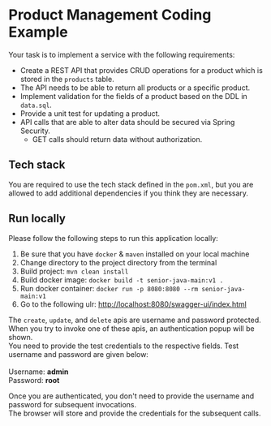 # Product Management Coding Example

Your task is to implement a service with the following requirements:

- Create a REST API that provides CRUD operations for a product which is stored in the `products` table.
- The API needs to be able to return all products or a specific product.
- Implement validation for the fields of a product based on the DDL in `data.sql`.
- Provide a unit test for updating a product.
- API calls that are able to alter data should be secured via Spring Security.
  - GET calls should return data without authorization.

## Tech stack

You are required to use the tech stack defined in the `pom.xml`, but you are allowed to add additional dependencies if you think they are necessary.

## Run locally
Please follow the following steps to run this application locally:
<ol>
  <li>Be sure that you have <code>docker</code> & <code>maven</code> installed on your local machine</li>
  <li>Change directory to the project directory from the terminal</li>
  <li>Build project: <code>mvn clean install</code></li>
  <li>Build docker image:  <code>docker build -t senior-java-main:v1 .</code></li>
  <li>Run docker container: <code>docker run -p 8080:8080 --rm senior-java-main:v1</code></li>
  <li>Go to the following ulr: <a href="http://localhost:8080/swagger-ui/index.html">http://localhost:8080/swagger-ui/index.html</a></li>
</ol>

The <code>create</code>, <code>update</code>, and <code>delete</code> apis are username and password protected. </br>
When you try to invoke one of these apis, an authentication popup will be shown. </br>
You need to provide the test credentials to the respective fields. Test username and password are given below: 
</br></br>
Username: <b>admin</b>
</br>
Password: <b>root</b>

Once you are authenticated, you don't need to provide the username and password for subsequent invocations. </br>
The browser will store and provide the credentials for the subsequent calls.
